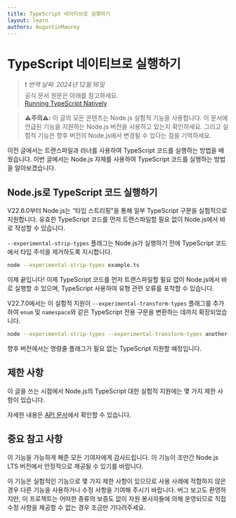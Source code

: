 ```yaml
---
title: TypeScript 네이티브로 실행하기
layout: learn
authors: AugustinMauroy
---
```


# TypeScript 네이티브로 실행하기
> ❗️ *번역 날짜: 2024년 12월 16일* <br>
> 공식 문서 원문은 아래를 참고하세요.<br>
> [Running TypeScript Natively](https://nodejs.org/en/learn/typescript/run-natively)

> **⚠️주의⚠️:** 이 글의 모든 콘텐츠는 Node.js 실험적 기능을 사용합니다. 이 문서에 언급된 기능을 지원하는 Node.js 버전을 사용하고 있는지 확인하세요. 그리고 실험적 기능은 향후 버전의 Node.js에서 변경될 수 있다는 점을 기억하세요.

이전 글에서는 트랜스파일과 러너를 사용하여 TypeScript 코드를 실행하는 방법을 배웠습니다. 이번 글에서는 Node.js 자체를 사용하여 TypeScript 코드를 실행하는 방법을 알아보겠습니다.

## Node.js로 TypeScript 코드 실행하기

V22.6.0부터 Node.js는 “타입 스트리핑”을 통해 일부 TypeScript 구문을 실험적으로 지원합니다. 유효한 TypeScript 코드를 먼저 트랜스파일할 필요 없이 Node.js에서 바로 작성할 수 있습니다.

`--experimental-strip-types` 플래그는 Node.js가 실행하기 전에 TypeScript 코드에서 타입 주석을 제거하도록 지시합니다.

```bash
node --experimental-strip-types example.ts
```

이제 끝입니다! 이제 TypeScript 코드를 먼저 트랜스파일할 필요 없이 Node.js에서 바로 실행할 수 있으며, TypeScript 사용하여 유형 관련 오류를 포착할 수 있습니다.

V22.7.0에서는 이 실험적 지원이 `--experimental-transform-types` 플래그를 추가하여 `enum` 및 `namespace`와 같은 TypeScript 전용 구문을 변환하는 데까지 확장되었습니다.

```bash
node --experimental-strip-types --experimental-transform-types another-example.ts
```

향후 버전에서는 명령줄 플래그가 필요 없는 TypeScript 지원할 예정입니다.

## 제한 사항

이 글을 쓰는 시점에서 Node.js의 TypeScript 대한 실험적 지원에는 몇 가지 제한 사항이 있습니다.

자세한 내용은 [API 문서](https://nodejs.org/docs/latest/api/typescript.html#typescript-features)에서 확인할 수 있습니다.

## 중요 참고 사항

이 기능을 가능하게 해준 모든 기여자에게 감사드립니다. 이 기능이 조만간 Node.js LTS 버전에서 안정적으로 제공될 수 있기를 바랍니다.

이 기능은 실험적인 기능으로 몇 가지 제한 사항이 있으므로 사용 사례에 적합하지 않은 경우 다른 기능을 사용하거나 수정 사항을 기여해 주시기 바랍니다. 버그 보고도 환영하지만, 이 프로젝트는 어떠한 종류의 보증도 없이 자원 봉사자들에 의해 운영되므로 직접 수정 사항을 제공할 수 없는 경우 조금만 기다려주세요.
